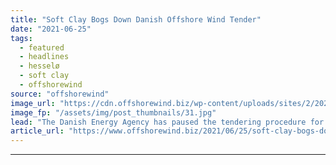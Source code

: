 ```yaml
---
title: "Soft Clay Bogs Down Danish Offshore Wind Tender"
date: "2021-06-25"
tags: 
  - featured
  - headlines
  - hesselø
  - soft clay
  - offshorewind
source: "offshorewind"
image_url: "https://cdn.offshorewind.biz/wp-content/uploads/sites/2/2020/09/11110635/Hessel%C3%B8-Project-In-Need-Of-Environmental-Consultants.jpg"
image_fp: "/assets/img/post_thumbnails/31.jpg"
lead: "The Danish Energy Agency has paused the tendering procedure for the Hesselø offshore wind"
article_url: "https://www.offshorewind.biz/2021/06/25/soft-clay-bogs-down-danish-offshore-wind-tender/"
---
```


---
